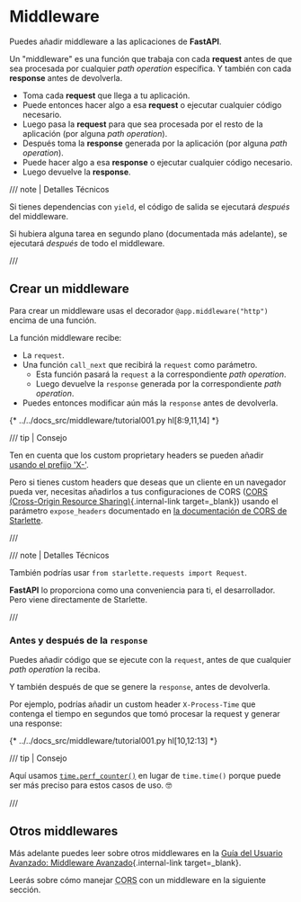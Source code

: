 # Middleware

Puedes añadir middleware a las aplicaciones de **FastAPI**.

Un "middleware" es una función que trabaja con cada **request** antes de que sea procesada por cualquier *path operation* específica. Y también con cada **response** antes de devolverla.

* Toma cada **request** que llega a tu aplicación.
* Puede entonces hacer algo a esa **request** o ejecutar cualquier código necesario.
* Luego pasa la **request** para que sea procesada por el resto de la aplicación (por alguna *path operation*).
* Después toma la **response** generada por la aplicación (por alguna *path operation*).
* Puede hacer algo a esa **response** o ejecutar cualquier código necesario.
* Luego devuelve la **response**.

/// note | Detalles Técnicos

Si tienes dependencias con `yield`, el código de salida se ejecutará *después* del middleware.

Si hubiera alguna tarea en segundo plano (documentada más adelante), se ejecutará *después* de todo el middleware.

///

## Crear un middleware

Para crear un middleware usas el decorador `@app.middleware("http")` encima de una función.

La función middleware recibe:

* La `request`.
* Una función `call_next` que recibirá la `request` como parámetro.
    * Esta función pasará la `request` a la correspondiente *path operation*.
    * Luego devuelve la `response` generada por la correspondiente *path operation*.
* Puedes entonces modificar aún más la `response` antes de devolverla.

{* ../../docs_src/middleware/tutorial001.py hl[8:9,11,14] *}

/// tip | Consejo

Ten en cuenta que los custom proprietary headers se pueden añadir <a href="https://developer.mozilla.org/en-US/docs/Web/HTTP/Headers" class="external-link" target="_blank">usando el prefijo 'X-'</a>.

Pero si tienes custom headers que deseas que un cliente en un navegador pueda ver, necesitas añadirlos a tus configuraciones de CORS ([CORS (Cross-Origin Resource Sharing)](cors.md){.internal-link target=_blank}) usando el parámetro `expose_headers` documentado en <a href="https://www.starlette.dev/middleware/#corsmiddleware" class="external-link" target="_blank">la documentación de CORS de Starlette</a>.

///

/// note | Detalles Técnicos

También podrías usar `from starlette.requests import Request`.

**FastAPI** lo proporciona como una conveniencia para ti, el desarrollador. Pero viene directamente de Starlette.

///

### Antes y después de la `response`

Puedes añadir código que se ejecute con la `request`, antes de que cualquier *path operation* la reciba.

Y también después de que se genere la `response`, antes de devolverla.

Por ejemplo, podrías añadir un custom header `X-Process-Time` que contenga el tiempo en segundos que tomó procesar la request y generar una response:

{* ../../docs_src/middleware/tutorial001.py hl[10,12:13] *}

/// tip | Consejo

Aquí usamos <a href="https://docs.python.org/3/library/time.html#time.perf_counter" class="external-link" target="_blank">`time.perf_counter()`</a> en lugar de `time.time()` porque puede ser más preciso para estos casos de uso. 🤓

///

## Otros middlewares

Más adelante puedes leer sobre otros middlewares en la [Guía del Usuario Avanzado: Middleware Avanzado](../advanced/middleware.md){.internal-link target=_blank}.

Leerás sobre cómo manejar <abbr title="Cross-Origin Resource Sharing">CORS</abbr> con un middleware en la siguiente sección.
